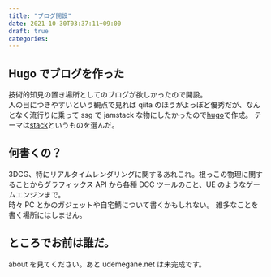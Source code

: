 ```yaml
---
title: "ブログ開設"
date: 2021-10-30T03:37:11+09:00
draft: true
categories:
---
```


## Hugo でブログを作った

技術的知見の置き場所としてのブログが欲しかったので開設。\
人の目につきやすいという観点で見れば qiita のほうがよっぽど優秀だが、なんとなく流行りに乗って ssg で jamstack な物にしたかったので[hugo](https://gohugo.io)で作成。
テーマは[stack](https://github.com/CaiJimmy/hugo-theme-stack)というものを選んだ。

## 何書くの？

3DCG、特にリアルタイムレンダリングに関するあれこれ。根っこの物理に関することからグラフィックス API から各種 DCC ツールのこと、UE のようなゲームエンジンまで。\
時々 PC とかのガジェットや自宅鯖について書くかもしれない。 雑多なことを書く場所にはしません。

## ところでお前は誰だ。

about を見てください。あと udemegane.net は未完成です。
